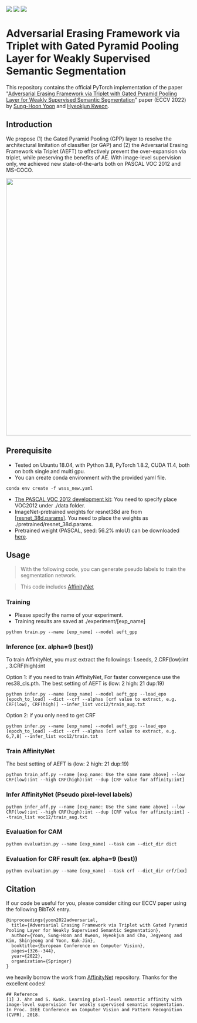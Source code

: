 
<img src="https://img.shields.io/badge/license-MIT-%23008FC7"> <img src="https://img.shields.io/badge/pytorch-1.8.2-%23EE4C2C"> <img src="https://img.shields.io/badge/python-3.8.11-%233776AB">

# Adversarial Erasing Framework via Triplet with Gated Pyramid Pooling Layer for Weakly Supervised Semantic Segmentation

This repository contains the official PyTorch implementation of the paper "[Adversarial Erasing Framework via Triplet with Gated Pyramid Pooling Layer for Weakly Supervised Semantic Segmentation](https://www.ecva.net/papers/eccv_2022/papers_ECCV/papers/136890323.pdf)" paper (ECCV 2022) by [Sung-Hoon Yoon](https://github.com/sunghoonYoon) and [Hyeokjun Kweon](https://github.com/sangrockEG).


## Introduction
We propose (1) the Gated Pyramid Pooling (GPP) layer to resolve the architectural limitation of classifier (or GAP) and (2) the Adversarial
Erasing Framework via Triplet (AEFT) to effectively prevent the over-expansion via triplet, while preserving the benefits of AE.
With image-level supervision only, we achieved new state-of-the-arts both on PASCAL VOC 2012 and MS-COCO.

<img src= "https://user-images.githubusercontent.com/42232407/179930811-59bc19f8-e0da-44d7-be83-64d9c489b319.png" width="700">


## Prerequisite
* Tested on Ubuntu 18.04, with Python 3.8, PyTorch 1.8.2, CUDA 11.4, both on both single and multi gpu.
* You can create conda environment with the provided yaml file.
```
conda env create -f wsss_new.yaml
```
* [The PASCAL VOC 2012 development kit](http://host.robots.ox.ac.uk/pascal/VOC/voc2012/):
You need to specify place VOC2012 under ./data folder.
* ImageNet-pretrained weights for resnet38d are from [[resnet_38d.params]](https://drive.google.com/drive/folders/1Ak7eAs8Y8ujjv8TKIp-qCW20fgiIWTc2?usp=sharing).
You need to place the weights as ./pretrained/resnet_38d.params.
* Pretrained weight (PASCAL, seed: 56.2% mIoU) can be downloaded [here](https://drive.google.com/drive/folders/1Ak7eAs8Y8ujjv8TKIp-qCW20fgiIWTc2?usp=sharing).

## Usage
> With the following code, you can generate pseudo labels to train the segmentation network. 

> This code includes  [AffinityNet](https://github.com/jiwoon-ahn/psa)

### Training
* Please specify the name of your experiment.
* Training results are saved at ./experiment/[exp_name]
```
python train.py --name [exp_name] --model aeft_gpp
```
### Inference (ex.  alpha=9 (best))
To train AffinityNet, you must extract the followings: 1.seeds, 2.CRF(low):int , 3.CRF(high):int

Option 1: if you need to train AffinityNet, For faster convergence use the res38_cls.pth.
The best setting of AEFT is (low: 2 high: 21 dup:19)
```
python infer.py --name [exp_name] --model aeft_gpp --load_epo [epoch_to_load] --dict --crf --alphas [crf value to extract, e.g. CRF(low), CRF(high)] --infer_list voc12/train_aug.txt
```
Option 2: if you only need to get CRF
```
python infer.py --name [exp_name] --model aeft_gpp --load_epo [epoch_to_load] --dict --crf --alphas [crf value to extract, e.g. 6,7,8] --infer_list voc12/train.txt
```

### Train AffinityNet
The best setting of AEFT is (low: 2 high: 21 dup:19)
```
python train_aff.py --name [exp_name: Use the same name above] --low CRF(low):int --high CRF(high):int --dup [CRF value for affinity:int]
```

### Infer AffinityNet (Pseudo pixel-level labels)
```
python infer_aff.py --name [exp_name: Use the same name above] --low CRF(low):int --high CRF(high):int --dup [CRF value for affinity:int] --train_list voc12/train_aug.txt
```
### Evaluation for CAM
```
python evaluation.py --name [exp_name] --task cam --dict_dir dict
```
### Evaluation for CRF result (ex.  alpha=9 (best))
```
python evaluation.py --name [exp_name] --task crf --dict_dir crf/[xx]
```
## Citation
If our code be useful for you, please consider citing our ECCV paper using the following BibTeX entry.
```
@inproceedings{yoon2022adversarial,
  title={Adversarial Erasing Framework via Triplet with Gated Pyramid Pooling Layer for Weakly Supervised Semantic Segmentation},
  author={Yoon, Sung-Hoon and Kweon, Hyeokjun and Cho, Jegyeong and Kim, Shinjeong and Yoon, Kuk-Jin},
  booktitle={European Conference on Computer Vision},
  pages={326--344},
  year={2022},
  organization={Springer}
}
```

we heavily borrow the work from [AffinityNet](https://github.com/jiwoon-ahn/psa) repository. Thanks for the excellent codes!
```
## Reference
[1] J. Ahn and S. Kwak. Learning pixel-level semantic affinity with image-level supervision for weakly supervised semantic segmentation. In Proc. IEEE Conference on Computer Vision and Pattern Recognition (CVPR), 2018.
